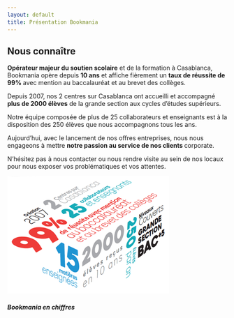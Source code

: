 ```yaml
---
layout: default
title: Présentation Bookmania
---
```

<main id="qui-sommes-nous" class="mb-0 pb-0">

  <section class="container mt-4 mt-sm-5 pt-5 pb-5">
    <div class="mt-4 mb-4">
      <h1 class="font-weight-normal">
        <strong>Nous connaître</strong>
      </h1>
    </div>
    <div class="row">
      <div class="col-12 col-lg-7 mb-4">
        <p class="pr-xl-5 pr-lg-2">
          <strong>Opérateur majeur du soutien scolaire</strong> et de la formation à Casablanca, Bookmania opère depuis <strong>10 ans</strong> et affiche fièrement un <strong>taux de réussite de 99% </strong>avec mention au baccalauréat et au brevet des collèges.
        </p>
        <p>
          Depuis 2007, nos 2 centres sur Casablanca ont accueilli et accompagné <strong>plus de 2000 élèves</strong> de la grande section aux cycles d’études supérieurs.
        </p>
        <p>
          Notre équipe composée de plus de 25 collaborateurs et enseignants est à la disposition des 250 élèves que nous accompagnons tous les ans.
        </p>
        <p>
          Aujourd’hui, avec le lancement de nos offres entreprises, nous nous engageons à mettre <strong>notre passion au service de nos clients </strong>corporate.
        </p>
        <p>
          N’hésitez pas à nous contacter ou nous rendre visite au sein de nos locaux pour nous exposer vos problématiques et vos attentes.
        </p>
      </div>
      <div class="col-12 col-lg-5 text-center">
        <img src="assets/images/nous-connaitre-edit.png" class="w-100" alt="Bookmania en chiffres" style="max-width: 370px;">
        <h5 class="mt-3">
          <strong class="font-weight-bold">Bookmania en chiffres</strong>
        </h5>
      </div>
    </div>
  </section>

</main>

